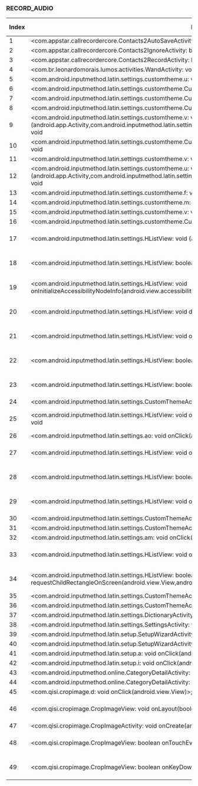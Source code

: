 ### RECORD_AUDIO
| Index | Entry Point & APIs | Screen shot | Resource id | Label |
| ------------- | ------------- | ------------- |-------------|-------------|
| 1 | <com.appstar.callrecordercore.Contacts2AutoSaveActivity: boolean onCreateOptionsMenu(android.view.Menu)>; void <init> | ![](D:\COSMOS\output\py\Play_win8\Tools\com.appstar.callrecorder\com.appstar.callrecordercore.Contacts2AutoSaveActivity.png) |  | |
| 2 | <com.appstar.callrecordercore.Contacts2IgnoreActivity: boolean onCreateOptionsMenu(android.view.Menu)>; void <init> | ![](D:\COSMOS\output\py\Play_win8\Tools\com.appstar.callrecorder\com.appstar.callrecordercore.Contacts2IgnoreActivity.png) |  | |
| 3 | <com.appstar.callrecordercore.Contacts2RecordActivity: boolean onCreateOptionsMenu(android.view.Menu)>; void <init> | ![](D:\COSMOS\output\py\Play_win8\Tools\com.appstar.callrecorder\com.appstar.callrecordercore.Contacts2RecordActivity.png) |  | |
| 4 | <com.br.leonardomorais.lumos.activities.WandActivity: void onActivityResult(int,int,android.content.Intent)>; void <init> | ![](D:\COSMOS\output\py\Play_win8\Tools\com.br.leonardomorais.lumos\com.br.leonardomorais.lumos.activities.WandActivity.png) |  | |
| 5 | <com.android.inputmethod.latin.settings.customtheme.u: void onClick(android.view.View)>; void <init> | ![](D:\COSMOS\output\py\Play_win8\Tools\com.emoji.coolkeyboard\com.android.inputmethod.latin.settings.customtheme.CustomThemeActivity2.png) |  | |
| 6 | <com.android.inputmethod.latin.settings.customtheme.CustomThemeActivity2: void onStart()>; void <init> | ![](D:\COSMOS\output\py\Play_win8\Tools\com.emoji.coolkeyboard\com.android.inputmethod.latin.settings.customtheme.CustomThemeActivity2.png) |  | |
| 7 | <com.android.inputmethod.latin.settings.customtheme.CustomThemeActivity2: void onResume()>; void <init> | ![](D:\COSMOS\output\py\Play_win8\Tools\com.emoji.coolkeyboard\com.android.inputmethod.latin.settings.customtheme.CustomThemeActivity2.png) |  | |
| 8 | <com.android.inputmethod.latin.settings.customtheme.CustomThemeActivity2: void onCreate(android.os.Bundle)>; void <init> | ![](D:\COSMOS\output\py\Play_win8\Tools\com.emoji.coolkeyboard\com.android.inputmethod.latin.settings.customtheme.CustomThemeActivity2.png) |  | |
| 9 | <com.android.inputmethod.latin.settings.customtheme.v: void <init>(android.app.Activity,com.android.inputmethod.latin.settings.customtheme.j,com.android.inputmethod.latin.settings.customtheme.h)>; void <init> | ![](D:\COSMOS\output\py\Play_win8\Tools\com.emoji.coolkeyboard\com.android.inputmethod.latin.settings.customtheme.CustomThemeActivity2.png) |  | |
| 10 | <com.android.inputmethod.latin.settings.customtheme.CustomThemeActivity2: void onActivityResult(int,int,android.content.Intent)>; void <init> | ![](D:\COSMOS\output\py\Play_win8\Tools\com.emoji.coolkeyboard\com.android.inputmethod.latin.settings.customtheme.CustomThemeActivity2.png) |  | |
| 11 | <com.android.inputmethod.latin.settings.customtheme.v: void onClick(android.view.View)>; void <init> | ![](D:\COSMOS\output\py\Play_win8\Tools\com.emoji.coolkeyboard\com.android.inputmethod.latin.settings.customtheme.CustomThemeActivity2.png) |  | |
| 12 | <com.android.inputmethod.latin.settings.customtheme.u: void <init>(android.app.Activity,com.android.inputmethod.latin.settings.customtheme.j,com.android.inputmethod.latin.settings.customtheme.h)>; void <init> | ![](D:\COSMOS\output\py\Play_win8\Tools\com.emoji.coolkeyboard\com.android.inputmethod.latin.settings.customtheme.CustomThemeActivity2.png) |  | |
| 13 | <com.android.inputmethod.latin.settings.customtheme.f: void onClick(android.view.View)>; void <init> | ![](D:\COSMOS\output\py\Play_win8\Tools\com.emoji.coolkeyboard\com.android.inputmethod.latin.settings.customtheme.CustomThemeActivity2.png) |  | |
| 14 | <com.android.inputmethod.latin.settings.customtheme.m: void onClick(android.view.View)>; void <init> | ![](D:\COSMOS\output\py\Play_win8\Tools\com.emoji.coolkeyboard\com.android.inputmethod.latin.settings.customtheme.CustomThemeActivity2.png) |  | |
| 15 | <com.android.inputmethod.latin.settings.customtheme.v: void onProgressChanged(android.widget.SeekBar,int,boolean)>; void <init> | ![](D:\COSMOS\output\py\Play_win8\Tools\com.emoji.coolkeyboard\com.android.inputmethod.latin.settings.customtheme.CustomThemeActivity2.png) |  | |
| 16 | <com.android.inputmethod.latin.settings.customtheme.CustomThemeActivity2: void onClick(android.view.View)>; void <init> | ![](D:\COSMOS\output\py\Play_win8\Tools\com.emoji.coolkeyboard\com.android.inputmethod.latin.settings.customtheme.CustomThemeActivity2.png) |  | |
| 17 | <com.android.inputmethod.latin.settings.HListView: void <init>(android.content.Context)>; void <init> | ![](D:\COSMOS\output\py\Play_win8\Tools\com.emoji.coolkeyboard\com.android.inputmethod.latin.settings.CustomThemeActivity.png) | {'2131690472': <sensitive_component.SensitiveComponent.SensitiveView object at 0x000001AB4A378208>} | |
| 18 | <com.android.inputmethod.latin.settings.HListView: boolean onKeyUp(int,android.view.KeyEvent)>; void <init> | ![](D:\COSMOS\output\py\Play_win8\Tools\com.emoji.coolkeyboard\com.android.inputmethod.latin.settings.CustomThemeActivity.png) | {'2131690472': <sensitive_component.SensitiveComponent.SensitiveView object at 0x000001AB4A378278>} | |
| 19 | <com.android.inputmethod.latin.settings.HListView: void onInitializeAccessibilityNodeInfo(android.view.accessibility.AccessibilityNodeInfo)>; void <init> | ![](D:\COSMOS\output\py\Play_win8\Tools\com.emoji.coolkeyboard\com.android.inputmethod.latin.settings.CustomThemeActivity.png) | {'2131690472': <sensitive_component.SensitiveComponent.SensitiveView object at 0x000001AB4A378F98>} | |
| 20 | <com.android.inputmethod.latin.settings.HListView: void dispatchDraw(android.graphics.Canvas)>; void <init> | ![](D:\COSMOS\output\py\Play_win8\Tools\com.emoji.coolkeyboard\com.android.inputmethod.latin.settings.CustomThemeActivity.png) | {'2131690472': <sensitive_component.SensitiveComponent.SensitiveView object at 0x000001AB4A378EB8>} | |
| 21 | <com.android.inputmethod.latin.settings.HListView: void onSizeChanged(int,int,int,int)>; void <init> | ![](D:\COSMOS\output\py\Play_win8\Tools\com.emoji.coolkeyboard\com.android.inputmethod.latin.settings.CustomThemeActivity.png) | {'2131690472': <sensitive_component.SensitiveComponent.SensitiveView object at 0x000001AB4A378E48>} | |
| 22 | <com.android.inputmethod.latin.settings.HListView: boolean dispatchKeyEvent(android.view.KeyEvent)>; void <init> | ![](D:\COSMOS\output\py\Play_win8\Tools\com.emoji.coolkeyboard\com.android.inputmethod.latin.settings.CustomThemeActivity.png) | {'2131690472': <sensitive_component.SensitiveComponent.SensitiveView object at 0x000001AB4A378D68>} | |
| 23 | <com.android.inputmethod.latin.settings.HListView: boolean onKeyMultiple(int,int,android.view.KeyEvent)>; void <init> | ![](D:\COSMOS\output\py\Play_win8\Tools\com.emoji.coolkeyboard\com.android.inputmethod.latin.settings.CustomThemeActivity.png) | {'2131690472': <sensitive_component.SensitiveComponent.SensitiveView object at 0x000001AB4A378CC0>} | |
| 24 | <com.android.inputmethod.latin.settings.CustomThemeActivity: void onCreate(android.os.Bundle)>; void <init> | ![](D:\COSMOS\output\py\Play_win8\Tools\com.emoji.coolkeyboard\com.android.inputmethod.latin.settings.CustomThemeActivity.png) |  | |
| 25 | <com.android.inputmethod.latin.settings.HListView: void onInitializeAccessibilityEvent(android.view.accessibility.AccessibilityEvent)>; void <init> | ![](D:\COSMOS\output\py\Play_win8\Tools\com.emoji.coolkeyboard\com.android.inputmethod.latin.settings.CustomThemeActivity.png) | {'2131690472': <sensitive_component.SensitiveComponent.SensitiveView object at 0x000001AB4A378BA8>} | |
| 26 | <com.android.inputmethod.latin.settings.ao: void onClick(android.view.View)>; void <init> | ![](D:\COSMOS\output\py\Play_win8\Tools\com.emoji.coolkeyboard\com.android.inputmethod.latin.settings.CustomThemeActivity.png) |  | |
| 27 | <com.android.inputmethod.latin.settings.HListView: void onMeasure(int,int)>; void <init> | ![](D:\COSMOS\output\py\Play_win8\Tools\com.emoji.coolkeyboard\com.android.inputmethod.latin.settings.CustomThemeActivity.png) | {'2131690472': <sensitive_component.SensitiveComponent.SensitiveView object at 0x000001AB4A378128>} | |
| 28 | <com.android.inputmethod.latin.settings.HListView: boolean onKeyDown(int,android.view.KeyEvent)>; void <init> | ![](D:\COSMOS\output\py\Play_win8\Tools\com.emoji.coolkeyboard\com.android.inputmethod.latin.settings.CustomThemeActivity.png) | {'2131690472': <sensitive_component.SensitiveComponent.SensitiveView object at 0x000001AB4A378B00>} | |
| 29 | <com.android.inputmethod.latin.settings.HListView: void onFocusChanged(boolean,int,android.graphics.Rect)>; void <init> | ![](D:\COSMOS\output\py\Play_win8\Tools\com.emoji.coolkeyboard\com.android.inputmethod.latin.settings.CustomThemeActivity.png) | {'2131690472': <sensitive_component.SensitiveComponent.SensitiveView object at 0x000001AB4A378518>} | |
| 30 | <com.android.inputmethod.latin.settings.CustomThemeActivity: boolean onCreateOptionsMenu(android.view.Menu)>; void <init> | ![](D:\COSMOS\output\py\Play_win8\Tools\com.emoji.coolkeyboard\com.android.inputmethod.latin.settings.CustomThemeActivity.png) |  | |
| 31 | <com.android.inputmethod.latin.settings.CustomThemeActivity: void onPause()>; void <init> | ![](D:\COSMOS\output\py\Play_win8\Tools\com.emoji.coolkeyboard\com.android.inputmethod.latin.settings.CustomThemeActivity.png) |  | |
| 32 | <com.android.inputmethod.latin.settings.am: void onClick(android.view.View)>; void <init> | ![](D:\COSMOS\output\py\Play_win8\Tools\com.emoji.coolkeyboard\com.android.inputmethod.latin.settings.CustomThemeActivity.png) |  | |
| 33 | <com.android.inputmethod.latin.settings.HListView: void onFinishInflate()>; void <init> | ![](D:\COSMOS\output\py\Play_win8\Tools\com.emoji.coolkeyboard\com.android.inputmethod.latin.settings.CustomThemeActivity.png) | {'2131690472': <sensitive_component.SensitiveComponent.SensitiveView object at 0x000001AB4A378080>} | |
| 34 | <com.android.inputmethod.latin.settings.HListView: boolean requestChildRectangleOnScreen(android.view.View,android.graphics.Rect,boolean)>; void <init> | ![](D:\COSMOS\output\py\Play_win8\Tools\com.emoji.coolkeyboard\com.android.inputmethod.latin.settings.CustomThemeActivity.png) | {'2131690472': <sensitive_component.SensitiveComponent.SensitiveView object at 0x000001AB4A378D30>} | |
| 35 | <com.android.inputmethod.latin.settings.CustomThemeActivity: boolean onOptionsItemSelected(android.view.MenuItem)>; void <init> | ![](D:\COSMOS\output\py\Play_win8\Tools\com.emoji.coolkeyboard\com.android.inputmethod.latin.settings.CustomThemeActivity.png) |  | |
| 36 | <com.android.inputmethod.latin.settings.CustomThemeActivity: void onActivityResult(int,int,android.content.Intent)>; void <init> | ![](D:\COSMOS\output\py\Play_win8\Tools\com.emoji.coolkeyboard\com.android.inputmethod.latin.settings.CustomThemeActivity.png) |  | |
| 37 | <com.android.inputmethod.latin.settings.DictionaryActivity: void onCreate(android.os.Bundle)>; void <init> | ![](D:\COSMOS\output\py\Play_win8\Tools\com.emoji.coolkeyboard\com.android.inputmethod.latin.settings.DictionaryActivity.png) |  | |
| 38 | <com.android.inputmethod.latin.settings.SettingsActivity: void onResume()>; void <init> | ![](D:\COSMOS\output\py\Play_win8\Tools\com.emoji.coolkeyboard\com.android.inputmethod.latin.settings.SettingsActivity.png) |  | |
| 39 | <com.android.inputmethod.latin.setup.SetupWizardActivity: void onResume()>; void <init> | ![](D:\COSMOS\output\py\Play_win8\Tools\com.emoji.coolkeyboard\com.android.inputmethod.latin.setup.SetupWizardActivity.png) |  | |
| 40 | <com.android.inputmethod.latin.setup.SetupWizardActivity: void onClick(android.view.View)>; void <init> | ![](D:\COSMOS\output\py\Play_win8\Tools\com.emoji.coolkeyboard\com.android.inputmethod.latin.setup.SetupWizardActivity.png) |  | |
| 41 | <com.android.inputmethod.latin.setup.a: void onClick(android.view.View)>; void <init> | ![](D:\COSMOS\output\py\Play_win8\Tools\com.emoji.coolkeyboard\com.android.inputmethod.latin.setup.SetupWizardActivity.png) |  | |
| 42 | <com.android.inputmethod.latin.setup.i: void onClick(android.view.View)>; void <init> | ![](D:\COSMOS\output\py\Play_win8\Tools\com.emoji.coolkeyboard\com.android.inputmethod.latin.setup.SetupWizardActivity.png) |  | |
| 43 | <com.android.inputmethod.online.CategoryDetailActivity: void onCreate(android.os.Bundle)>; void <init> | ![](D:\COSMOS\output\py\Play_win8\Tools\com.emoji.coolkeyboard\com.android.inputmethod.online.CategoryDetailActivity.png) |  | |
| 44 | <com.android.inputmethod.online.CategoryDetailActivity: void onResume()>; void <init> | ![](D:\COSMOS\output\py\Play_win8\Tools\com.emoji.coolkeyboard\com.android.inputmethod.online.CategoryDetailActivity.png) |  | |
| 45 | <com.qisi.cropimage.d: void onClick(android.view.View)>; void <init> | ![](D:\COSMOS\output\py\Play_win8\Tools\com.emoji.coolkeyboard\com.qisi.cropimage.CropImageActivity.png) |  | |
| 46 | <com.qisi.cropimage.CropImageView: void onLayout(boolean,int,int,int,int)>; void <init> | ![](D:\COSMOS\output\py\Play_win8\Tools\com.emoji.coolkeyboard\com.qisi.cropimage.CropImageActivity.png) | {'2131689691': <sensitive_component.SensitiveComponent.SensitiveView object at 0x000001AB4A355198>} | |
| 47 | <com.qisi.cropimage.CropImageActivity: void onCreate(android.os.Bundle)>; void <init> | ![](D:\COSMOS\output\py\Play_win8\Tools\com.emoji.coolkeyboard\com.qisi.cropimage.CropImageActivity.png) |  | |
| 48 | <com.qisi.cropimage.CropImageView: boolean onTouchEvent(android.view.MotionEvent)>; void <init> | ![](D:\COSMOS\output\py\Play_win8\Tools\com.emoji.coolkeyboard\com.qisi.cropimage.CropImageActivity.png) | {'2131689691': <sensitive_component.SensitiveComponent.SensitiveView object at 0x000001AB4A3550F0>} | |
| 49 | <com.qisi.cropimage.CropImageView: boolean onKeyDown(int,android.view.KeyEvent)>; void <init> | ![](D:\COSMOS\output\py\Play_win8\Tools\com.emoji.coolkeyboard\com.qisi.cropimage.CropImageActivity.png) | {'2131689691': <sensitive_component.SensitiveComponent.SensitiveView object at 0x000001AB4A355080>} | |
